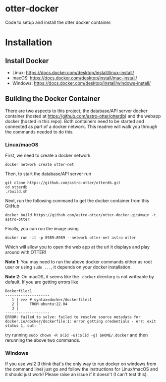 # otter-docker
Code to setup and install the otter docker container.

# Installation
## Install Docker
* Linux: https://docs.docker.com/desktop/install/linux-install/
* macOS: https://docs.docker.com/desktop/install/mac-install/
* Windows: https://docs.docker.com/desktop/install/windows-install/

## Building the Docker Container
There are two aspects to this project, the database/API server docker container (hosted at https://github.com/astro-otter/otterdb)
and the webapp docker (hosted in this repo). Both containers need to be started and connected as part of a docker network.
This readme will walk you through the commands needed to do this.

### Linux/macOS
First, we need to create a docker network
```
docker network create otter-net
```

Then, to start the database/API server run
```
git clone https://github.com/astro-otter/otterdb.git
cd otterdb
./build.sh
```

Next, run the following command to get the docker container from this GitHub
```
docker build https://github.com/astro-otter/otter-docker.git#main -t astro-otter
```

Finally, you can run the image using
```
docker run -it -p 8989:8989 --network otter-net astro-otter
```
Which will allow you to open the web app at the url it displays and play around with OTTER!

**Note 1**: You may need to run the above docker commands either as root user or using `sudo ...`, it depends on your
docker installation.

**Note 2**: On macOS, it seems like the `.docker` directory is not writeable by default. If you are getting errors like
```
Dockerfile:1
--------------------
   1 | >>> # syntax=docker/dockerfile:1
   2 |     FROM ubuntu:22.04
   3 |
--------------------
ERROR: failed to solve: failed to resolve source metadata for docker.io/docker/dockerfile:1: error getting credentials - err: exit status 1, out: ``
```
try running `sudo chown -R $(id -u):$(id -g) $HOME/.docker` and then rerunning the above two commands.

### Windows
If you use wsl2 (I think that's the only way to run docker on windows from the
command line) just go and follow the instructions for Linux/macOS and it should
just work! Please raise an issue if it doesn't (I can't test this).